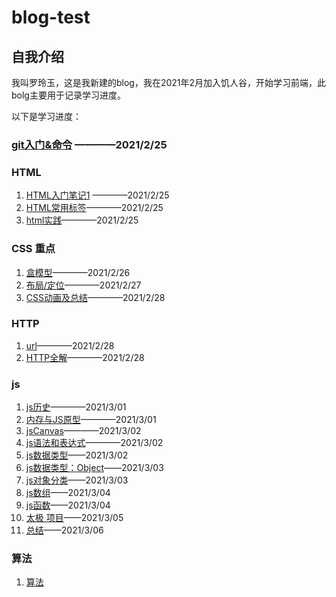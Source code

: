 # blog-test
## 自我介绍
我叫罗玲玉，这是我新建的blog，我在2021年2月加入饥人谷，开始学习前端，此bolg主要用于记录学习进度。

以下是学习进度：
### [git入门&命令](https://github.com/buranxiangsi/blog-test/blob/main/git.md)  ————2021/2/25

### HTML
1. [HTML入门笔记1](https://github.com/buranxiangsi/blog-test/blob/main/HTML/HTML%E5%85%A5%E9%97%A8%E7%AC%94%E8%AE%B01.md) ————2021/2/25
2. [HTML常用标签](https://github.com/buranxiangsi/blog-test/blob/main/HTML/HTML%E5%B8%B8%E7%94%A8%E6%A0%87%E7%AD%BE.md)————2021/2/25
3. [html实践](https://github.com/buranxiangsi/html)————2021/2/25
   
### CSS 重点
1. [盒模型](https://github.com/buranxiangsi/blog-test/blob/main/CSS/CSS%E5%9F%BA%E6%9C%AC%E6%A6%82%E5%BF%B5.md)————2021/2/26
2. [布局/定位](https://github.com/buranxiangsi/blog-test/blob/main/CSS/CSS%E5%B8%83%E5%B1%80%26%E5%AE%9A%E4%BD%8D.md)————2021/2/27
3. [CSS动画及总结](https://github.com/buranxiangsi/blog-test/blob/main/CSS/CSS%E5%8A%A8%E7%94%BB.md)————2021/2/28

### HTTP
1. [url](https://github.com/buranxiangsi/blog-test/blob/main/HTTP/URLblog.md)————2021/2/28
2. [HTTP全解](https://github.com/buranxiangsi/blog-test/blob/main/HTTP/HTTP.md)————2021/2/28

### js
1. [js历史](https://github.com/buranxiangsi/blog-test/blob/main/JavaScript/JavaScript%E7%9A%84%E8%AF%9E%E7%94%9F.md)————2021/3/01
2. [内存与JS原型](https://github.com/buranxiangsi/blog-test/blob/main/JavaScript/%E5%86%85%E5%AD%98%E5%9B%BE%E4%B8%8EJS%E4%B8%96%E7%95%8C.md)————2021/3/01
3. [jsCanvas](https://github.com/buranxiangsi/JavaScriptCanvsa)————2021/3/02
4. [js语法和表达式](https://github.com/buranxiangsi/blog-test/blob/main/JavaScript/js%E5%9F%BA%E7%A1%80.md)————2021/3/02
5. [js数据类型](https://github.com/buranxiangsi/blog-test/blob/main/JavaScript/js%E6%95%B0%E6%8D%AE%E7%B1%BB%E5%9E%8B.md)——2021/3/02
6. [js数据类型：Object](https://github.com/buranxiangsi/blog-test/blob/main/JavaScript/js%E6%95%B0%E6%8D%AE%E7%B1%BB%E5%9E%8B%E4%B9%8B%E5%AF%B9%E8%B1%A1Object.md)——2021/3/03
7.  [js对象分类](https://github.com/buranxiangsi/blog-test/blob/main/JavaScript/js%E5%AF%B9%E8%B1%A1%E5%88%86%E7%B1%BB.md)——2021/3/03
8.   [js数组](https://github.com/buranxiangsi/blog-test/blob/main/JavaScript/js%E6%95%B0%E7%BB%84.md)——2021/3/04
9.    [js函数](https://github.com/buranxiangsi/blog-test/blob/main/JavaScript/js%E5%87%BD%E6%95%B0.md)——2021/3/04
10.   [太极 项目](https://github.com/buranxiangsi/cv)——2021/3/05
11.   [总结](https://github.com/buranxiangsi/blog-test/blob/main/JavaScript/js%E6%80%BB%E7%BB%93.md)——2021/3/06

### 算法
1. [算法](https://github.com/buranxiangsi/blog-test/blob/main/%E7%AE%97%E6%B3%95/1.md)
